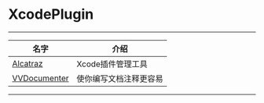 # XcodePlugin
----
|	名字	|	介绍	|
| 	---		|	---		|
| [Alcatraz](https://github.com/alcatraz/Alcatraz)	| Xcode插件管理工具	|
| [VVDocumenter](https://github.com/onevcat/VVDocumenter-Xcode)	| 使你编写文档注释更容易	|

----
